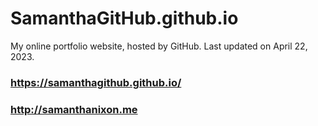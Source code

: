 # SamanthaGitHub.github.io
My online portfolio website, hosted by GitHub. Last updated on April 22, 2023.
### https://samanthagithub.github.io/
### http://samanthanixon.me
